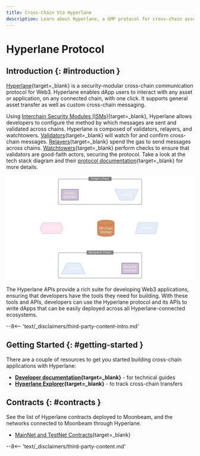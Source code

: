 ```yaml
---
title: Cross-Chain Via Hyperlane
description: Learn about Hyperlane, a GMP protocol for cross-chain asset transfers, and how to get started building cross-chain applications with Hyperlane on Moonbeam.
---
```


# Hyperlane Protocol

## Introduction {: #introduction }

[Hyperlane](https://www.hyperlane.xyz){target=\_blank} is a security-modular cross-chain communication protocol for Web3. Hyperlane enables dApp users to interact with any asset or application, on any connected chain, with one click. It supports general asset transfer as well as custom cross-chain messaging.  

Using [Interchain Security Modules (ISMs)](https://docs.hyperlane.xyz/docs/protocol/ISM/modular-security){target=\_blank}, Hyperlane allows developers to configure the method by which messages are sent and validated across chains. Hyperlane is composed of validators, relayers, and watchtowers. [Validators](https://docs.hyperlane.xyz/docs/protocol/agents/validators){target=\_blank} will watch for and confirm cross-chain messages. [Relayers](https://docs.hyperlane.xyz/docs/protocol/agents/relayer){target=\_blank} spend the gas to send messages across chains. [Watchtowers](https://docs.hyperlane.xyz/docs/protocol/agents/watchtowers){target=\_blank} perform checks to ensure that validators are good-faith actors, securing the protocol. Take a look at the tech stack diagram and their [protocol documentation](https://docs.hyperlane.xyz/docs/protocol/protocol-overview){target=\_blank} for more details.

![Hyperlane Technology Stack diagram](/images/builders/interoperability/protocols/hyperlane/hyperlane-1.webp)

The Hyperlane APIs provide a rich suite for developing Web3 applications, ensuring that developers have the tools they need for building. With these tools and APIs, developers can use the Hyperlane protocol and its APIs to write dApps that can be easily deployed across all Hyperlane-connected ecosystems.

--8<-- 'text/_disclaimers/third-party-content-intro.md'

## Getting Started {: #getting-started }

There are a couple of resources to get you started building cross-chain applications with Hyperlane:

- **[Developer documentation](https://docs.hyperlane.xyz/docs/intro){target=\_blank}** - for technical guides
- **[Hyperlane Explorer](https://explorer.hyperlane.xyz){target=\_blank}** - to track cross-chain transfers

## Contracts {: #contracts }

See the list of Hyperlane contracts deployed to Moonbeam, and the networks connected to Moonbeam through Hyperlane.

- [MainNet and TestNet Contracts](https://docs.hyperlane.xyz/docs/reference/contract-addresses){target=\_blank}

--8<-- 'text/_disclaimers/third-party-content.md'
